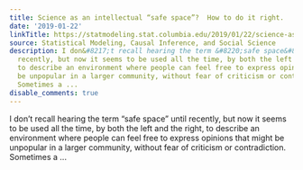 ```yaml
---
title: Science as an intellectual “safe space”?  How to do it right.
date: '2019-01-22'
linkTitle: https://statmodeling.stat.columbia.edu/2019/01/22/science-as-an-intellectual-safe-space/
source: Statistical Modeling, Causal Inference, and Social Science
description: I don&#8217;t recall hearing the term &#8220;safe space&#8221; until
  recently, but now it seems to be used all the time, by both the left and the right,
  to describe an environment where people can feel free to express opinions that might
  be unpopular in a larger community, without fear of criticism or contradiction.
  Sometimes a ...
disable_comments: true
---
```

I don&#8217;t recall hearing the term &#8220;safe space&#8221; until recently, but now it seems to be used all the time, by both the left and the right, to describe an environment where people can feel free to express opinions that might be unpopular in a larger community, without fear of criticism or contradiction. Sometimes a ...